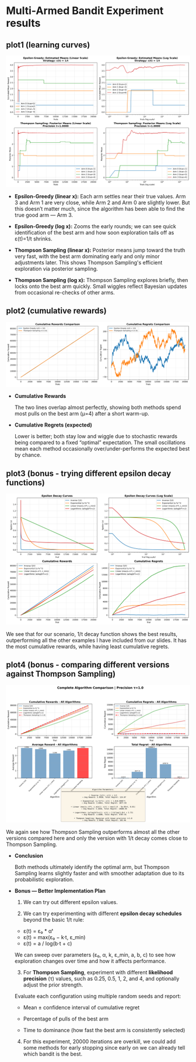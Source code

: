 # Multi-Armed Bandit Experiment results

## plot1 (learning curves)

![plot1](../img/plot1_learning_curves.png)

* **Epsilon-Greedy (linear x):**
  Each arm settles near their true values. Arm 3 and Arm 1 are very close, while Arm 2 and Arm 0 are slightly lower. But this doesn’t matter much, since the algorithm has been able to find the true good arm — Arm 3.

* **Epsilon-Greedy (log x):**
  Zooms the early rounds; we can see quick identification of the best arm and how soon exploration tails off as ε(t)=1/t shrinks.

* **Thompson Sampling (linear x):**
  Posterior means jump toward the truth very fast, with the best arm dominating early and only minor adjustments later. This shows Thompson Sampling's efficient exploration via posterior sampling.

* **Thompson Sampling (log x):**
  Thompson Sampling explores briefly, then locks onto the best arm quickly. Small wiggles reflect Bayesian updates from occasional re-checks of other arms.

## plot2 (cumulative rewards)

![plot2](../img/plot2_cumulative_rewards_and_regrets.png)

* **Cumulative Rewards**

  The two lines overlap almost perfectly, showing both methods spend most pulls on the best arm (μ=4) after a short warm-up.

* **Cumulative Regrets (expected)**

  Lower is better; both stay low and wiggle due to stochastic rewards being compared to a fixed “optimal” expectation. The small oscillations mean each method occasionally over/under-performs the expected best by chance.

## plot3 (bonus - trying different epsilon decay functions)

![plot3](../img/plot3_epsilon_decay_function_tests.png)

We see that for our scenario, 1/t decay function shows the best results, outperforming all the other examples I have included from our slides. It has the most cumulative rewards, while having least cumulative regrets.

## plot4 (bonus - comparing different versions against Thompson Sampling)

![plot4](../img/plot4_different_version_comparison.png)

We again see how Thompson Sampling outperforms almost all the other versions compared here and only the version with 1/t decay comes close to Thompson Sampling.

* **Conclusion**

  Both methods ultimately identify the optimal arm, but Thompson Sampling learns slightly faster and with smoother adaptation due to its probabilistic exploration.

* **Bonus — Better Implementation Plan**

  1. We can try out different epsilon values.

  2. We can try experimenting with different **epsilon decay schedules** beyond the basic 1/t rule:

  * ε(t) = ε₀ * αᵗ
  * ε(t) = max(ε₀ − k·t, ε_min)
  * ε(t) = a / log(b·t + c)

  We can sweep over parameters (ε₀, α, k, ε_min, a, b, c) to see how exploration changes over time and how it affects performance.

  3. For **Thompson Sampling**, experiment with different **likelihood precision** (τ) values, such as 0.25, 0.5, 1, 2, and 4, and optionally adjust the prior strength.

  Evaluate each configuration using multiple random seeds and report:

  * Mean ± confidence interval of cumulative regret

  * Percentage of pulls of the best arm

  * Time to dominance (how fast the best arm is consistently selected)

  4. For this experiment, 20000 iterations are overkill, we could add some methods for early stopping since early on we can already tell which bandit is the best.
